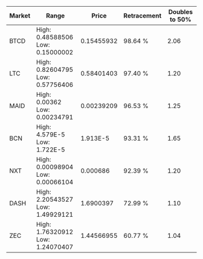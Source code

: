 | Market | Range | Price| Retracement | Doubles to 50% |
| --- | --- | --- | --- | --- |
| BTCD | High: 0.48588506<br />Low: 0.15000002 | 0.15455932 | 98.64 % | 2.06 |
| LTC | High: 0.82604795<br />Low: 0.57756406 | 0.58401403 | 97.40 % | 1.20 |
| MAID | High: 0.00362<br />Low: 0.00234791 | 0.00239209 | 96.53 % | 1.25 |
| BCN | High: 4.579E-5<br />Low: 1.722E-5 | 1.913E-5 | 93.31 % | 1.65 |
| NXT | High: 0.00098904<br />Low: 0.00066104 | 0.000686 | 92.39 % | 1.20 |
| DASH | High: 2.20543527<br />Low: 1.49929121 | 1.6900397 | 72.99 % | 1.10 |
| ZEC | High: 1.76320912<br />Low: 1.24070407 | 1.44566955 | 60.77 % | 1.04 |
